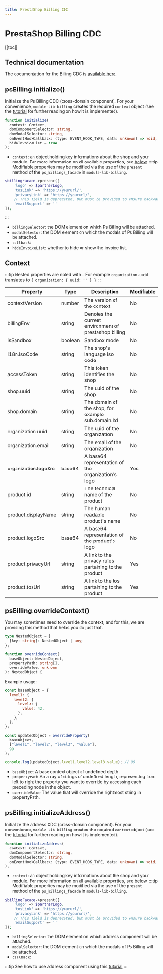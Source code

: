 ```yaml
---
title: PrestaShop Billing CDC
---
```


# PrestaShop Billing CDC

[[toc]]

## Technical documentation

The documentation for the Billing CDC is [available here](https://unpkg.com/@prestashopcorp/billing-cdc/dist/docs/index.html).

## psBilling.initialize()

Initialize the Ps Billing CDC (cross-domain component). For your convenience, `module-lib-billing` creates the required `context` object (see the [tutorial](../../3-tutorial/README.md#inject-the-prestashop-billing-context) for further reading on how it is implemented).

```typescript
function initialize(
  context: Context,
  domComponentSelector: string,
  domModalSelector: string,
  onEventHookCallback: (type: EVENT_HOOK_TYPE, data: unknown) => void,
  hideInvoiceList = true
);
```

- `context`: an object holding key informations about the shop and your module. For more information on all available properties, see [below](#context).
  :::tip
  Modifiable properties may be modified via the use of the `present` method of the `ps_billings_facade` in `module-lib-billing`.

```php
$billingFacade->present([
    'logo' => $partnerLogo,
    'tosLink' => 'https://yoururl/',
    'privacyLink' => 'https://yoururl/',
    // This field is deprecated, but must be provided to ensure backward compatibility
    'emailSupport' => ''
]);
```

:::

- `billingSelector`: the DOM element on which Ps Billing will be attached.
- `modalSelector`: the DOM element on which the modals of Ps Billing will be attached.
- `callback`:
- `hideInvoiceList`: whether to hide or show the invoice list.

## Context

:::tip
Nested properties are noted with `.`
For example `organization.uuid` translates to `{ organization: { uuid: '' } }`
:::

| Property             | Type    | Description                                           | Modifiable |
| -------------------- | ------- | ----------------------------------------------------- | ---------- |
| contextVersion       | number  | The version of the context                            | No         |
| billingEnv           | string  | Denotes the current environment of prestashop billing | No         |
| isSandbox            | boolean | Sandbox mode                                          | No         |
| i18n.isoCode         | string  | The shop's language iso code                          | No         |
| accessToken          | string  | This token identifies the shop                        | No         |
| shop.uuid            | string  | The uuid of the shop                                  | No         |
| shop.domain          | string  | The domain of the shop, for example sub.domain.ltd    | No         |
| organization.uuid    | string  | The uuid of the organization                          | No         |
| organization.email   | string  | The email of the organization                         | No         |
| organization.logoSrc | base64  | A base64 representation of the organization's logo    | Yes        |
| product.id           | string  | The technical name of the product                     | No         |
| product.displayName  | string  | The human readable product's name                     | No         |
| product.logoSrc      | base64  | A base64 representation of the product's logo         | No         |
| product.privacyUrl   | string  | A link to the privacy rules partaining to the product | Yes        |
| product.tosUrl       | string  | A link to the tos partaining to the product           | Yes        |

## psBilling.overrideContext()

You may sometimes need to override the context, and for this, we are providing this method that helps you do just that.

```typescript
type NestedObject = {
  [key: string]: NestedObject | any;
};

function overrideContext(
  baseObject: NestedObject,
  propertyPath: string[],
  overrideValue: unknown
): NestedObject {
```

Example usage:

```js
const baseObject = {
  level1: {
    level2: {
      level3: {
        value: 42,
      },
    },
  },
};

const updatedObject = overrideProperty(
  baseObject,
  ["level1", "level2", "level3", "value"],
  99
);

console.log(updatedObject.level1.level2.level3.value); // 99
```

- `baseObject` A base context object of undefined depth.
- `propertyPath` An array of strings of undefined length, representing from left to right the property you want to override by accessing each preceding node in the object.
- `overrideValue` The value that will override the rightmost string in propertyPath.

## psBilling.initializeAddress()

Initialize the address CDC (cross-domain component). For your convenience, `module-lib-billing` creates the required `context` object (see the [tutorial](../../3-tutorial/README.md#inject-the-prestashop-billing-context) for further reading on how it is implemented).

```typescript
function initializeAddress(
  context: Context,
  domComponentSelector: string,
  domModalSelector: string,
  onEventHookCallback: (type: EVENT_HOOK_TYPE, data: unknown) => void,
);
```

- `context`: an object holding key informations about the shop and your module. For more information on all available properties, see [below](#context).
  :::tip
  Modifiable properties may be modified via the use of the `present` method of the `ps_billings_facade` in `module-lib-billing`.

```php
$billingFacade->present([
    'logo' => $partnerLogo,
    'tosLink' => 'https://yoururl/',
    'privacyLink' => 'https://yoururl/',
    // This field is deprecated, but must be provided to ensure backward compatibility
    'emailSupport' => ''
]);
```

- `billingSelector`: the DOM element on which address component will be attached.
- `modalSelector`: the DOM element on which the modals of Ps Billing will be attached.
- `callback`:

:::tip
See how to use address component using this [tutorial](../../4-how-tos/7-display-address-pane/README.md)
:::
